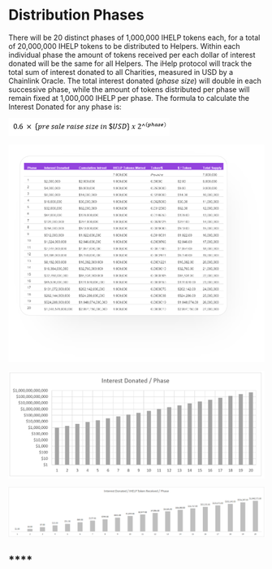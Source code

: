 # Distribution Phases

There will be 20 distinct phases of 1,000,000 IHELP tokens each, for a total of 20,000,000 IHELP tokens to be distributed to Helpers. Within each individual phase the amount of tokens received per each dollar of interest donated will be the same for all Helpers. The iHelp protocol will track the total sum of interest donated to all Charities, measured in USD by a Chainlink Oracle. The total interest donated (_phase size_) will double in each successive phase, while the amount of tokens distributed per phase will remain fixed at 1,000,000 IHELP per phase. The formula to calculate the Interest Donated for any phase is:

![](<../.gitbook/assets/4 (1).png>)

![](<../.gitbook/assets/interest donated per phase (2).png>)

![](<../.gitbook/assets/6 (1).png>)

![](<../.gitbook/assets/7 (1).png>)

## ****
